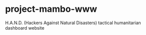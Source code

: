 # project-mambo-www
H.A.N.D. (Hackers Against Natural Disasters) tactical humanitarian dashboard website
